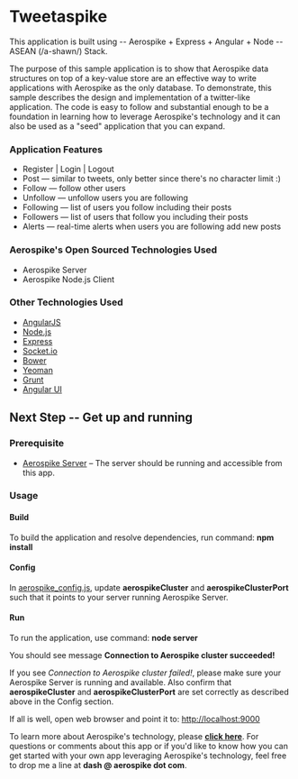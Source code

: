 Tweetaspike
===========

This application is built using -- Aerospike + Express + Angular + Node -- ASEAN (/a-shawn/) Stack.

The purpose of this sample application is to show that Aerospike data structures on top of a key-value store are an effective way to write applications with Aerospike as the only database. To demonstrate, this sample describes the design and implementation of a twitter-like application. The code is easy to follow and substantial enough to be a foundation in learning how to leverage Aerospike's technology and it can also be used as a "seed" application that you can expand.

### Application Features

  * Register | Login | Logout
  * Post &mdash; similar to tweets, only better since there's no character limit :)
  * Follow &mdash; follow other users
  * Unfollow &mdash; unfollow users you are following
  * Following &mdash; list of users you follow including their posts
  * Followers &mdash; list of users that follow you including their posts
  * Alerts &mdash; real-time alerts when users you are following add new posts

### Aerospike's Open Sourced Technologies Used

  * Aerospike Server
  * Aerospike Node.js Client

### Other Technologies Used
  * <a href='https://angularjs.org/' target='_blank'>AngularJS</a>
  * <a href='http://nodejs.org/' target='_blank'>Node.js</a>
  * <a href='http://expressjs.com/' target='_blank'>Express</a>
  * <a href='http://socket.io/' target='_blank'>Socket.io</a>
  * <a href='http://bower.io/' target='_blank'>Bower</a>
  * <a href='http://yeoman.io/' target='_blank'>Yeoman</a>
  * <a href='http://gruntjs.com/' target='_blank'>Grunt</a>
  * <a href='http://angular-ui.github.io/bootstrap/' target='_blank'>Angular UI</a>

## Next Step -- Get up and running

### Prerequisite

- [Aerospike Server](http://www.aerospike.com/download/server/latest) – The server should be running and accessible from this app.

### Usage

#### Build

To build the application and resolve dependencies, run command: **npm install**

#### Config

In [aerospike_config.js](https://github.com/aerospike/tweetaspike/blob/master/lib/controllers/aerospike_config.js), update **aerospikeCluster** and **aerospikeClusterPort** such that it points to your server running Aerospike Server.

#### Run

To run the application, use command: **node server**

You should see message **Connection to Aerospike cluster succeeded!**

If you see *Connection to Aerospike cluster failed!*, please make sure your Aerospike Server is running and available. Also confirm that **aerospikeCluster** and **aerospikeClusterPort** are set correctly as described above in the Config section.

If all is well, open web browser and point it to: [http://localhost:9000](http://localhost:9000)

To learn more about Aerospike's technology, please <strong><a href='http://www.aerospike.com/docs/'>click here</a></strong>. For questions or comments about this app or if you'd like to know how you can get started with your own app leveraging Aerospike's technology, feel free to drop me a line at <strong>dash @ aerospike dot com</strong>.
